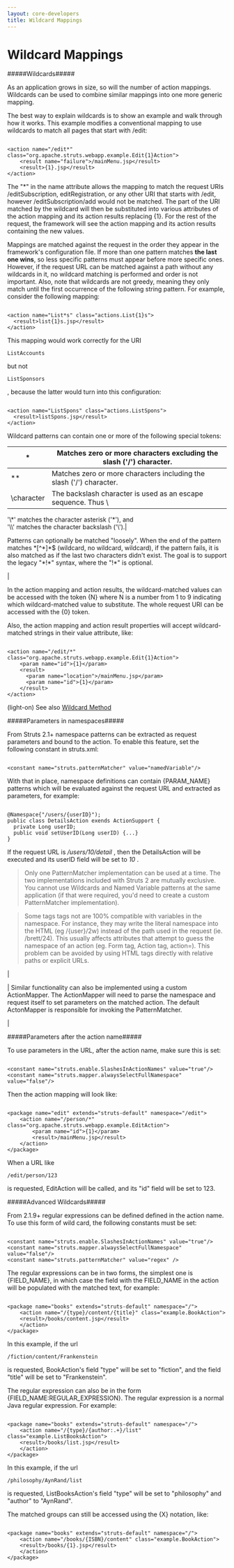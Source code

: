 ```yaml
---
layout: core-developers
title: Wildcard Mappings
---
```


# Wildcard Mappings

#####Wildcards#####

As an application grows in size, so will the number of action mappings\. Wildcards can be used to combine similar mappings into one more generic mapping\.

The best way to explain wildcards is to show an example and walk through how it works\. This example modifies a conventional mapping to use wildcards to match all pages that start with /edit:


~~~~~~~

<action name="/edit*" class="org.apache.struts.webapp.example.Edit{1}Action">
    <result name="failure">/mainMenu.jsp</result>
    <result>{1}.jsp</result>
</action>

~~~~~~~

The "\*" in the name attribute allows the mapping to match the request URIs /editSubscription, editRegistration, or any other URI that starts with /edit, however /editSubscription/add would not be matched\. The part of the URI matched by the wildcard will then be substituted into various attributes of the action mapping and its action results replacing \{1\}\. For the rest of the request, the framework will see the action mapping and its action results containing the new values\.

Mappings are matched against the request in the order they appear in the framework's configuration file\. If more than one pattern matches **the last one wins**, so less specific patterns must appear before more specific ones\. However, if the request URL can be matched against a path without any wildcards in it, no wildcard matching is performed and order is not important\. Also, note that wildcards are not greedy, meaning they only match until the first occurrence of the following string pattern\.  For example, consider the following mapping:


~~~~~~~

<action name="List*s" class="actions.List{1}s">
  <result>list{1}s.jsp</result>
</action>

~~~~~~~

This mapping would work correctly for the URI 

~~~~~~~
ListAccounts
~~~~~~~
 but not 

~~~~~~~
ListSponsors
~~~~~~~
, because the latter would turn into this configuration:


~~~~~~~

<action name="ListSpons" class="actions.ListSpons">
  <result>listSpons.jsp</result>
</action>

~~~~~~~

Wildcard patterns can contain one or more of the following special tokens:

|\*|Matches zero or more characters excluding the slash ('/') character\.|
|--|---------------------------------------------------------------------|
|\*\*|Matches zero or more characters including the slash ('/') character\.|
|\\character|The backslash character is used as an escape sequence\. Thus \
'\\\*' matches the character asterisk ('\*'), and \
'\\\\' matches the character backslash ('\\')\.|


Patterns can optionally be matched "loosely"\. When the end of the pattern matches \*\[^\*\]\*\$ (wildcard, no wildcard, wildcard), if the pattern fails, it is also matched as if the last two characters didn't exist\. The goal is to support the legacy "\*\!\*" syntax, where the "\!\*" is optional\.

| 

In the action mapping and action results, the wildcard\-matched values can be accessed with the token \{N\} where N is a number from 1 to 9 indicating which wildcard\-matched value to substitute\. The whole request URI can be accessed with the \{0\} token\.

Also, the action mapping and action result properties will accept wildcard\-matched strings in their value attribute, like:


~~~~~~~

<action name="/edit/*" class="org.apache.struts.webapp.example.Edit{1}Action">
    <param name="id">{1}</param>
    <result>
      <param name="location">/mainMenu.jsp</param>
      <param name="id">{1}</param> 
    </result>
</action>

~~~~~~~

(light\-on) See also [Wildcard Method](#PAGE_14122)

#####Parameters in namespaces#####

From Struts 2\.1\+ namespace patterns can be extracted as request parameters and bound to the action\. To enable this feature, set the following constant in struts\.xml:


~~~~~~~

<constant name="struts.patternMatcher" value="namedVariable"/>

~~~~~~~

With that in place, namespace definitions can contain \{PARAM\_NAME\} patterns which will be evaluated against the request URL and extracted as parameters, for example:


~~~~~~~

@Namespace{"/users/{userID}");
public class DetailsAction exends ActionSupport {
  private Long userID;
  public void setUserID(Long userID) {...}
}

~~~~~~~

If the request URL is _/users/10/detail_ , then the DetailsAction will be executed and its userID field will be set to _10_ \. 


> 

> 

> Only one PatternMatcher implementation can be used at a time\.  The two implementations included with Struts 2 are mutually exclusive\.  You cannot use Wildcards and Named Variable patterns at the same application (if that were required, you'd need to create a custom PatternMatcher implementation)\.

> 

> 

> Some tags tags not are 100% compatible with variables in the namespace\. For instance, they may write the literal namespace into the HTML (eg /\{user\}/2w) instead of the path used in the request (ie\. /brett/24)\.  This usually affects attributes that attempt to guess the namespace of an action (eg\. Form tag, Action tag, action=)\. This problem can be avoided by using HTML tags directly with relative paths or explicit URLs\.

> 


| 

| Similar functionality can also be implemented using a custom ActionMapper\.  The ActionMapper will need to parse the namespace and request itself to set parameters on the matched action\.  The default ActonMapper is responsible for invoking the PatternMatcher\.

| 

#####Parameters after the action name#####

To use parameters in the URL, after the action name, make sure this is set:


~~~~~~~

<constant name="struts.enable.SlashesInActionNames" value="true"/>
<constant name="struts.mapper.alwaysSelectFullNamespace" value="false"/>

~~~~~~~

Then the action mapping will look like:


~~~~~~~

<package name="edit" extends="struts-default" namespace="/edit">
    <action name="/person/*" class="org.apache.struts.webapp.example.EditAction">
        <param name="id">{1}</param>
        <result>/mainMenu.jsp</result>
    </action>   
</package>

~~~~~~~

When a URL like 

~~~~~~~
/edit/person/123
~~~~~~~
 is requested, EditAction will be called, and its "id" field will be set to 123\. 

#####Advanced Wildcards#####

From 2\.1\.9\+ regular expressions can be defined defined in the action name\. To use this form of wild card, the following constants must be set:


~~~~~~~

<constant name="struts.enable.SlashesInActionNames" value="true"/>
<constant name="struts.mapper.alwaysSelectFullNamespace" value="false"/>
<constant name="struts.patternMatcher" value="regex" />

~~~~~~~

The regular expressions can be in two forms, the simplest one is \{FIELD\_NAME\}, in which case the field with the FIELD\_NAME in the action will be populated with the matched text, for example:


~~~~~~~

<package name="books" extends="struts-default" namespace="/">
    <action name="/{type}/content/{title}" class="example.BookAction">
	<result>/books/content.jsp</result>
    </action>
</package>

~~~~~~~

In this example, if the url 

~~~~~~~
/fiction/content/Frankenstein
~~~~~~~
 is requested, BookAction's field "type" will be set to "fiction", and the field "title" will be set to "Frankenstein"\. 

The regular expression can also be in the form \{FIELD\_NAME:REGULAR\_EXPRESSION\}\. The regular expression is a normal Java regular expression\. For example:


~~~~~~~

<package name="books" extends="struts-default" namespace="/">
    <action name="/{type}/{author:.+}/list" class="example.ListBooksAction">
	<result>/books/list.jsp</result>
    </action>
</package>

~~~~~~~

In this example, if the url 

~~~~~~~
/philosophy/AynRand/list
~~~~~~~
 is requested, ListBooksAction's field "type" will be set to "philosophy" and "author" to "AynRand"\. 

The matched groups can still be accessed using the \{X\} notation, like:


~~~~~~~

<package name="books" extends="struts-default" namespace="/">
    <action name="/books/{ISBN}/content" class="example.BookAction">
	<result>/books/{1}.jsp</result>
    </action>
</package>

~~~~~~~